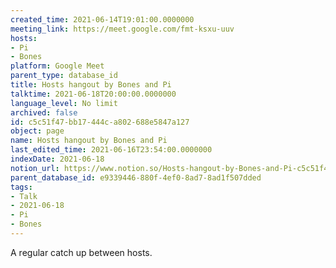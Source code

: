 ```yaml
---
created_time: 2021-06-14T19:01:00.0000000
meeting_link: https://meet.google.com/fmt-ksxu-uuv
hosts:
- Pi
- Bones
platform: Google Meet
parent_type: database_id
title: Hosts hangout by Bones and Pi
talktime: 2021-06-18T20:00:00.0000000
language_level: No limit
archived: false
id: c5c51f47-bb17-444c-a802-688e5847a127
object: page
name: Hosts hangout by Bones and Pi
last_edited_time: 2021-06-16T23:54:00.0000000
indexDate: 2021-06-18
notion_url: https://www.notion.so/Hosts-hangout-by-Bones-and-Pi-c5c51f47bb17444ca802688e5847a127
parent_database_id: e9339446-880f-4ef0-8ad7-8ad1f507dded
tags:
- Talk
- 2021-06-18
- Pi
- Bones
---
```


A regular catch up between hosts.


